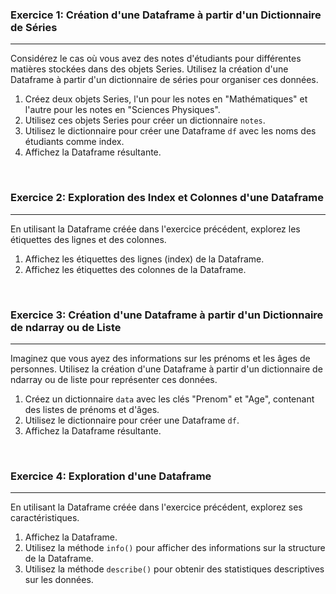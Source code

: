 ### Exercice 1: Création d'une Dataframe à partir d'un Dictionnaire de Séries

---

Considérez le cas où vous avez des notes d'étudiants pour différentes matières stockées dans des objets Series. Utilisez la création d'une Dataframe à partir d'un dictionnaire de séries pour organiser ces données.

1. Créez deux objets Series, l'un pour les notes en "Mathématiques" et l'autre pour les notes en "Sciences Physiques".
2. Utilisez ces objets Series pour créer un dictionnaire `notes`.
3. Utilisez le dictionnaire pour créer une Dataframe `df` avec les noms des étudiants comme index.
4. Affichez la Dataframe résultante.

<br>

### Exercice 2: Exploration des Index et Colonnes d'une Dataframe

---

En utilisant la Dataframe créée dans l'exercice précédent, explorez les étiquettes des lignes et des colonnes.

1. Affichez les étiquettes des lignes (index) de la Dataframe.
2. Affichez les étiquettes des colonnes de la Dataframe.

<br>

### Exercice 3: Création d'une Dataframe à partir d'un Dictionnaire de ndarray ou de Liste

---

Imaginez que vous ayez des informations sur les prénoms et les âges de personnes. Utilisez la création d'une Dataframe à partir d'un dictionnaire de ndarray ou de liste pour représenter ces données.

1. Créez un dictionnaire `data` avec les clés "Prenom" et "Age", contenant des listes de prénoms et d'âges.
2. Utilisez le dictionnaire pour créer une Dataframe `df`.
3. Affichez la Dataframe résultante.

<br>

### Exercice 4: Exploration d'une Dataframe

---

En utilisant la Dataframe créée dans l'exercice précédent, explorez ses caractéristiques.

1. Affichez la Dataframe.
2. Utilisez la méthode `info()` pour afficher des informations sur la structure de la Dataframe.
3. Utilisez la méthode `describe()` pour obtenir des statistiques descriptives sur les données.
